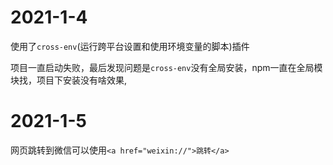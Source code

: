 # 2021-1-4  

使用了`cross-env`(运行跨平台设置和使用环境变量的脚本)插件

项目一直启动失败，最后发现问题是`cross-env`没有全局安装，npm一直在全局模块找，项目下安装没有啥效果,   

# 2021-1-5

网页跳转到微信可以使用`<a href="weixin://">跳转</a>`


